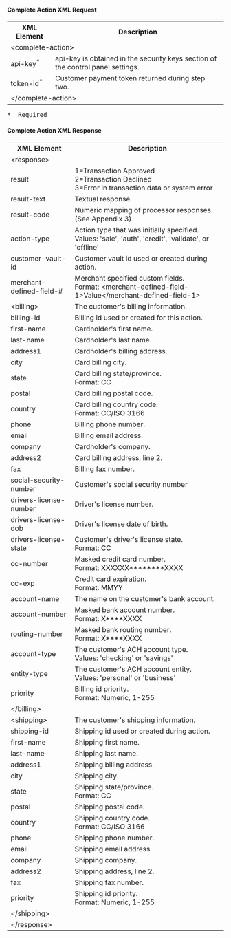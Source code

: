 #### Complete Action XML Request

<div class="table-responsive">
<table class="table table-bordered table-striped table-vertical-middle">
    <tbody><tr>
        <th class="variable">XML Element</th>
        <th>Description</th>
    </tr>
    <tr>
        <td class="outerElement" colspan="2">&lt;complete-action&gt;</td>
    </tr>
    <tr>
        <td>api-key<sup>*</sup></td>
        <td>api-key is obtained in the security keys section of the control panel settings.</td>
    </tr>
    <tr>
        <td>token-id<sup>*</sup></td>
        <td>Customer payment token returned during step two.</td>
    </tr>
    <tr>
        <td class="outerElement" colspan="2">&lt;/complete-action&gt;</td>
    </tr>
</tbody></table>
</div>

<pre>* 	Required</pre>

#### Complete Action XML Response

<div class="table-responsive">
<table class="table table-bordered table-striped table-vertical-middle">
    <tbody><tr>
        <th class="variable">XML Element</th>
        <th>Description</th>
    </tr>
    <tr>
        <td class="outerElement" colspan="2">&lt;response&gt;</td>
    </tr>
    <tr>
        <td>result</td>
        <td>
            1=Transaction Approved<br>
            2=Transaction Declined<br>
            3=Error in transaction data or system error                    </td>
    </tr>
    <tr>
        <td>result-text</td>
        <td>Textual response.</td>
    </tr>
    <tr>
        <td>result-code</td>
        <td>Numeric mapping of processor responses. (See Appendix 3)</td>
    </tr>
    <tr>
        <td>action-type</td>
        <td>Action type that was initially specified.<br>
            <span class="allowed">Values: 'sale', 'auth', 'credit', 'validate', or 'offline'</span></td>
    </tr>
    <tr>
        <td>customer-vault-id</td>
        <td>Customer vault id used or created during action.</td>
    </tr>
    <tr>
        <td>merchant-defined-field-#</td>
        <td>Merchant specified custom fields.<br>
            <span class="allowed">Format:                             &lt;merchant-defined-field-1&gt;Value&lt;/merchant-defined-field-1&gt;
            </span>
        </td>
    </tr>
    <tr>
        <td class="outerElement">&lt;billing&gt;</td>
        <td>The customer's billing information.</td>
    </tr>
    <tr>
        <td>billing-id</td>
        <td>Billing id used or created for this action.</td>
    </tr>
    <tr>
        <td>first-name</td>
        <td>Cardholder's first name.</td>
    </tr>
    <tr>
        <td>last-name</td>
        <td>Cardholder's last name.</td>
    </tr>
    <tr>
        <td>address1</td>
        <td>Cardholder's billing address.</td>
    </tr>
    <tr>
        <td>city</td>
        <td>Card billing city.</td>
    </tr>
    <tr>
        <td>state</td>
        <td>Card billing state/province.<br>
            <span class="allowed">Format: CC</span></td>
    </tr>
    <tr>
        <td>postal</td>
        <td>Card billing postal code.</td>
    </tr>
    <tr>
        <td>country</td>
        <td>Card billing country code.<br>
            <span class="allowed">Format: CC/ISO 3166</span></td>
    </tr>
    <tr>
        <td>phone</td>
        <td>Billing phone number.</td>
    </tr>
    <tr>
        <td>email</td>
        <td>Billing email address.</td>
    </tr>
    <tr>
        <td>company</td>
        <td>Cardholder's company.</td>
    </tr>
    <tr>
        <td>address2</td>
        <td>Card billing address, line 2.</td>
    </tr>
    <tr>
        <td>fax</td>
        <td>Billing fax number.</td>
    </tr>
    <tr>
        <td>social-security-number</td>
        <td>Customer's social security number</td>
    </tr>
    <tr>
        <td>drivers-license-number</td>
        <td>Driver's license number.</td>
    </tr>
    <tr>
        <td>drivers-license-dob</td>
        <td>Driver's license date of birth.</td>
    </tr>
    <tr>
        <td>drivers-license-state</td>
        <td>Customer's driver's license state.<br>
            <span class="allowed">Format: CC</span></td>
    </tr>
    <tr>
        <td>cc-number</td>
        <td>Masked credit card number.<br>
            <span class="allowed">Format: XXXXXX********XXXX</span></td>
    </tr>
    <tr>
        <td>cc-exp</td>
        <td>Credit card expiration.<br>
            <span class="allowed">Format: MMYY</span></td>
    </tr>
    <tr>
        <td>account-name</td>
        <td>The name on the customer's bank account.</td>
    </tr>
    <tr>
        <td>account-number</td>
        <td>Masked bank account number.<br>
            <span class="allowed">Format: X****XXXX</span></td>
    </tr>
    <tr>
        <td>routing-number</td>
        <td>Masked bank routing number.<br>
            <span class="allowed">Format: X****XXXX</span></td>
    </tr>
    <tr>
        <td>account-type</td>
        <td>The customer's ACH account type.<br>
            <span class="allowed">Values: 'checking' or 'savings'</span></td>
    </tr>
    <tr>
        <td>entity-type</td>
        <td>The customer's ACH account entity.<br>
            <span class="allowed">Values: 'personal' or 'business'</span></td>
    </tr>
    <tr>
        <td>priority</td>
        <td>Billing id priority.<br>
            <span class="allowed">Format: Numeric, 1-255</span></td>
    </tr>
    <tr>
        <td class="outerElement" colspan="2">&lt;/billing&gt;</td>
    </tr>
    <tr>
        <td class="outerElement">&lt;shipping&gt;</td>
        <td>The customer's shipping information.</td>
    </tr>
    <tr>
        <td>shipping-id</td>
        <td>Shipping id used or created during action.</td>
    </tr>
    <tr>
        <td>first-name</td>
        <td>Shipping first name.</td>
    </tr>
    <tr>
        <td>last-name</td>
        <td>Shipping last name.</td>
    </tr>
    <tr>
        <td>address1</td>
        <td>Shipping billing address.</td>
    </tr>
    <tr>
        <td>city</td>
        <td>Shipping city.</td>
    </tr>
    <tr>
        <td>state</td>
        <td>Shipping state/province.<br>
            <span class="allowed">Format: CC</span></td>
    </tr>
    <tr>
        <td>postal</td>
        <td>Shipping postal code.</td>
    </tr>
    <tr>
        <td>country</td>
        <td>Shipping country code.<br>
            <span class="allowed">Format: CC/ISO 3166</span></td>
    </tr>
    <tr>
        <td>phone</td>
        <td>Shipping phone number.</td>
    </tr>
    <tr>
        <td>email</td>
        <td>Shipping email address.</td>
    </tr>
    <tr>
        <td>company</td>
        <td>Shipping company.</td>
    </tr>
    <tr>
        <td>address2</td>
        <td>Shipping address, line 2.</td>
    </tr>
    <tr>
        <td>fax</td>
        <td>Shipping fax number.</td>
    </tr>
    <tr>
        <td>priority</td>
        <td>Shipping id priority.<br>
            <span class="allowed">Format: Numeric, 1-255</span></td>
    </tr>
    <tr>
        <td class="outerElement" colspan="2">&lt;/shipping&gt;</td>
    </tr>
    <tr>
        <td class="outerElement" colspan="2">&lt;/response&gt;</td>
    </tr>
</tbody></table>
</div>